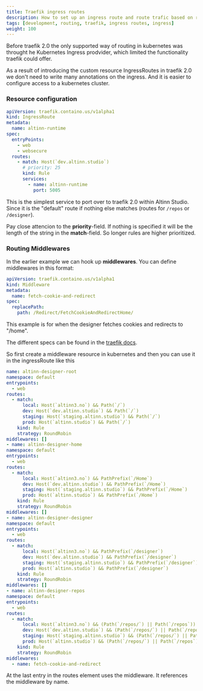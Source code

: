 ```yaml
---
title: Traefik ingress routes
description: How to set up an ingress route and route trafic based on rules and middlewares
tags: [development, routing, traefik, ingress routes, ingress]
weight: 100
---
```


Before traefik 2.0 the only supported way of routing in kubernetes was throught he Kubernetes Ingress prodvider, which limited the functionality traefik could offer.

As a result of introducing the custom resource IngressRoutes in traefik 2.0 we don't need to write many annotations on the ingress. And it is easier to configure access to a kubernetes cluster.

### Resource configuration

```yaml
apiVersion: traefik.containo.us/v1alpha1
kind: IngressRoute
metadata:
  name: altinn-runtime
spec:
  entryPoints:
    - web
    - websecure
  routes:
    - match: Host(`dev.altinn.studio`)
      # priority: 25
      kind: Rule
      services:
        - name: altinn-runtime
          port: 5005
```

This is the simplest service to port over to traefik 2.0 within Altinn Studio. Since it is the "default" route if nothing else matches (routes for `/repos` or `/designer`).

Pay close attencion to the **priority**-field. If nothing is specified it will be the length of the string in the **match**-field. So longer rules are higher prioritized.

### Routing Middlewares

In the earlier example we can hook up **middlewares**. You can define middlewares in this format:

```yaml
apiVersion: traefik.containo.us/v1alpha1
kind: Middleware
metadata:
  name: fetch-cookie-and-redirect
spec:
  replacePath:
    path: /Redirect/FetchCookieAndRedirectHome/

```

This example is for when the designer fetches cookies and redirects to "/home".

The different specs can be found in the [traefik docs](https://docs.traefik.io/middlewares/overview/).

So first create a middleware resource in kubernetes and then you can use it in the ingressRoute like this

```yaml
name: altinn-designer-root
namespace: default
entrypoints:
  - web
routes:
  - match:
      local: Host(`altinn3.no`) && Path(`/`)
      dev: Host(`dev.altinn.studio`) && Path(`/`)
      staging: Host(`staging.altinn.studio`) && Path(`/`)
      prod: Host(`altinn.studio`) && Path(`/`)
    kind: Rule
    strategy: RoundRobin
middlewares: []
- name: altinn-designer-home
namespace: default
entrypoints:
  - web
routes:
  - match:
      local: Host(`altinn3.no`) && PathPrefix(`/Home`)
      dev: Host(`dev.altinn.studio`) && PathPrefix(`/Home`)
      staging: Host(`staging.altinn.studio`) && PathPrefix(`/Home`)
      prod: Host(`altinn.studio`) && PathPrefix(`/Home`)
    kind: Rule
    strategy: RoundRobin
middlewares: []
- name: altinn-designer-designer
namespace: default
entrypoints:
  - web
routes:
  - match:
      local: Host(`altinn3.no`) && PathPrefix(`/designer`)
      dev: Host(`dev.altinn.studio`) && PathPrefix(`/designer`)
      staging: Host(`staging.altinn.studio`) && PathPrefix(`/designer`)
      prod: Host(`altinn.studio`) && PathPrefix(`/designer`)
    kind: Rule
    strategy: RoundRobin
middlewares: []
- name: altinn-designer-repos
namespace: default
entrypoints:
  - web
routes:
  - match:
      local: Host(`altinn3.no`) && (Path(`/repos/`) || Path(`/repos`))
      dev: Host(`dev.altinn.studio`) && (Path(`/repos/`) || Path(`/repos`))
      staging: Host(`staging.altinn.studio`) && (Path(`/repos/`) || Path(`/repos`))
      prod: Host(`altinn.studio`) && (Path(`/repos/`) || Path(`/repos`))
    kind: Rule
    strategy: RoundRobin
middlewares:
  - name: fetch-cookie-and-redirect
```

At the last entry in the routes element uses the middleware. It references the middleware by name.
